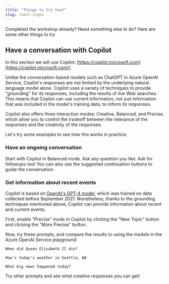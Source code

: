 ```yaml
---
title: "Things to try text"
slug: /next-steps
---
```


Completed the workshop already? Need something else to do? Here are some other things to try

## Have a conversation with Copilot

In this section we will use Copilot: [https://copilot.microsoft.com](https://copilot.microsoft.com/).

Unlike the conversation-based models such as ChatGPT in Azure OpenAI Service, Copilot's responses are not limited by the underlying natural language model alone. Copilot uses a variety of techniques to provide "grounding" for its responses, including the results of live Web searches. This means that Copilot can use current information, not just information that was included in the model's training data, to inform its responses. 

Copilot also offers three interaction modes: Creative, Balanced, and Precise, which allow you to control the tradeoff between the relevance of the responses and the creativity of the responses.

Let's try some examples to see how this works in practice.

### Have an ongoing conversation

Start with Copilot in Balanced mode. Ask any question you like. Ask for followups-too! You can also use the suggested continuation buttons to guide the conversation.

### Get information about recent events

Copilot is based on [OpenAI's GPT-4 model](https://blogs.bing.com/search/march_2023/Confirmed-the-new-Bing-runs-on-OpenAI%E2%80%99s-GPT-4), which was trained on data collected before September 2021. Nonetheless, thanks to the grounding techniques mentioned above, Copilot can provide information about recent and current events. 

First, enable "Precise" mode in Copilot by clicking the "New Topic" button and clicking the "More Precise" button.

Now, try these prompts, and compare the results to using the models in the Azure OpenAI Service playground:

```
When did Queen Elizabeth II die?
```
```
How's today's weather in Seattle, WA
```
```
What big news happened today?
```

Try other prompts and see what creative responses you can get!
